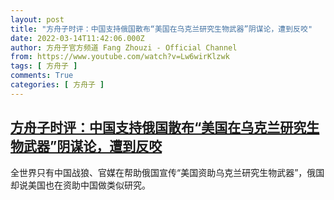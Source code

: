 ```yaml
---
layout: post
title: "方舟子时评：中国支持俄国散布“美国在乌克兰研究生物武器”阴谋论，遭到反咬"
date: 2022-03-14T11:42:06.000Z
author: 方舟子官方频道 Fang Zhouzi - Official Channel
from: https://www.youtube.com/watch?v=Lw6wirKlzwk
tags: [ 方舟子 ]
comments: True
categories: [ 方舟子 ]
---
```

<!--1647258126000-->
[方舟子时评：中国支持俄国散布“美国在乌克兰研究生物武器”阴谋论，遭到反咬](https://www.youtube.com/watch?v=Lw6wirKlzwk)
------

<div>
全世界只有中国战狼、官媒在帮助俄国宣传“美国资助乌克兰研究生物武器”，俄国却说美国也在资助中国做类似研究。
</div>
